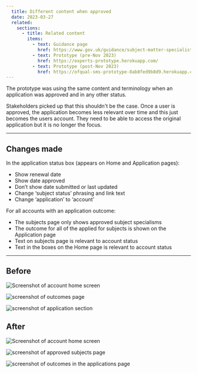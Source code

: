```yaml
---
  title: Different content when approved
  date: 2023-03-27
  related:
    sections:
      - title: Related content
        items:
          - text: Guidance page
            href: https://www.gov.uk/guidance/subject-matter-specialists-for-ofqual
          - text: Prototype (pre-Nov 2023)
            href: https://experts-prototype.herokuapp.com/
          - text: Prototype (post-Nov 2023)
            href: https://ofqual-sms-prototype-8ab8fed9b8d9.herokuapp.com/
---
```


The prototype was using the same content and terminology when an application was approved and in any other status. 

Stakeholders picked up that this shouldn't be the case. Once a user is approved, the application becomes less relevant over time and this just becomes the users account. They need to be able to access the original application but it is no longer the focus.

----

## Changes made
In the application status box (appears on Home and Application pages):
- Show renewal date
- Show date approved
- Don’t show date submitted or last updated
- Change ‘subject status’ phrasing and link text
- Change ‘application’ to ‘account’

For all accounts with an application outcome:
- The subjects page only shows approved subject specialisms
- The outcome for all of the applied for subjects is shown on the Application page
- Text on subjects page is relevant to account status
- Text in the boxes on the Home page is relevant to account status

----

## Before 

![Screenshot of account home screen](1.png)

![screenshot of outcomes page](2.png)

![screenshot of application section](3.png)

## After

![Screenshot of account home screen](4.png)

![screenshot of approved subjects page](5.png)

![screenshot of outcomes in the applications page](6.png)